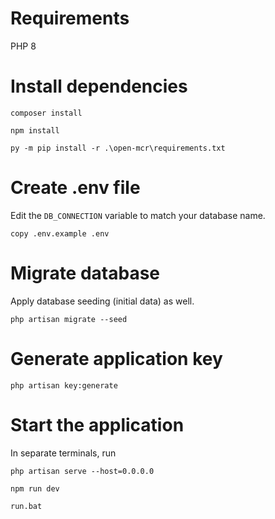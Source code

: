 # Requirements

PHP 8

# Install dependencies

```
composer install
```

```
npm install
```

```
py -m pip install -r .\open-mcr\requirements.txt
```

# Create .env file

Edit the `DB_CONNECTION` variable to match your database name.

```
copy .env.example .env
```

# Migrate database 

Apply database seeding (initial data) as well.

```
php artisan migrate --seed
```

# Generate application key

```
php artisan key:generate
```

# Start the application

In separate terminals, run

```
php artisan serve --host=0.0.0.0
```

```
npm run dev
```

```
run.bat
```
